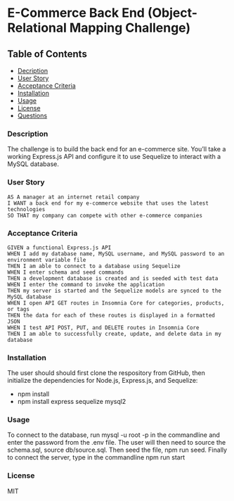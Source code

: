 # E-Commerce Back End (Object-Relational Mapping Challenge)

## Table of Contents
* [Decription](#description)
* [User Story](#userStory)
* [Acceptance Criteria](#acceptanceCriteria)
* [Installation](#installation)
* [Usage](#usage)
* [License](#license)
* [Questions](#questions)

  

### Description
The challenge is to build the back end for an e-commerce site. You’ll take a working Express.js API and configure it to use Sequelize to interact with a MySQL database.

### User Story
```
AS A manager at an internet retail company
I WANT a back end for my e-commerce website that uses the latest technologies
SO THAT my company can compete with other e-commerce companies
```

### Acceptance Criteria
```
GIVEN a functional Express.js API
WHEN I add my database name, MySQL username, and MySQL password to an environment variable file
THEN I am able to connect to a database using Sequelize
WHEN I enter schema and seed commands
THEN a development database is created and is seeded with test data
WHEN I enter the command to invoke the application
THEN my server is started and the Sequelize models are synced to the MySQL database
WHEN I open API GET routes in Insomnia Core for categories, products, or tags
THEN the data for each of these routes is displayed in a formatted JSON
WHEN I test API POST, PUT, and DELETE routes in Insomnia Core
THEN I am able to successfully create, update, and delete data in my database
```

### Installation
The user should should first clone the respository from GitHub, then initialize the dependencies for Node.js, Express.js, and Sequelize:
- npm install
- npm install express sequelize mysql2


### Usage
To connect to the database, run mysql -u root -p in the commandline and enter the password from the .env file.  The user will then need to source the schema.sql, source db/source.sql.  Then seed the file, npm run seed.  Finally to connect the server, type in the commandline npm run start


### License
MIT
